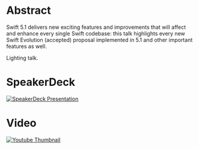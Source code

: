 # Abstract
Swift 5.1 delivers new exciting features and improvements that will affect and enhance every single Swift codebase: 
this talk highlights every new Swift Evolution (accepted) proposal implemented in 5.1 and other important features as well.

Lighting talk.

# SpeakerDeck
[![SpeakerDeck Presentation](https://speakerd.s3.amazonaws.com/presentations/0133d98d4d9246e9808fa5dae8ce724c/slide_0.jpg?520397)](https://speakerdeck.com/zntfdr/whats-new-in-swift-5-dot-1)

# Video
[![Youtube Thumbnail](https://img.youtube.com/vi/DUqScctukMo/maxresdefault.jpg)](https://www.youtube.com/watch?v=DUqScctukMo)
